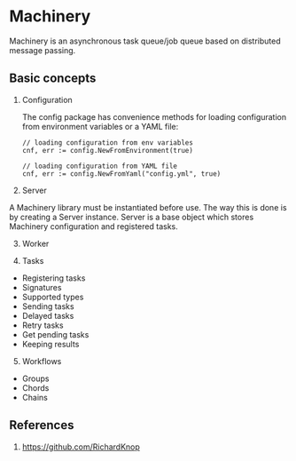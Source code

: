 # Machinery

Machinery is an asynchronous task queue/job queue based on distributed message passing.

## Basic concepts

1. Configuration

    The config package has convenience methods for loading configuration from environment variables or a YAML file:

    ```
    // loading configuration from env variables
    cnf, err := config.NewFromEnvironment(true)

    // loading configuration from YAML file
    cnf, err := config.NewFromYaml("config.yml", true)
    ```

2. Server

A Machinery library must be instantiated before use. The way this is done is by creating a Server instance. Server is a base object which stores Machinery configuration and registered tasks.

3. Worker

4. Tasks

- Registering tasks
- Signatures
- Supported types
- Sending tasks
- Delayed tasks
- Retry tasks
- Get pending tasks
- Keeping results

5. Workflows

- Groups
- Chords
- Chains

## References

1. https://github.com/RichardKnop
